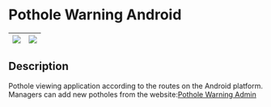 # Pothole Warning Android

|![](https://i.ibb.co/SNbQhn5/z2385146121587-fb4e68fbc571d1b8900b6bfc1f722443.png)|![](https://i.ibb.co/r0kMdCQ/z2385146123749-d1aa5a7662e90e99dbbe4252fe7567e8.png)|
| ------ | ------ |

## Description

Pothole viewing application according to the routes on the Android platform. Managers can add new potholes from the website:[Pothole Warning Admin](https://tranvikhan.github.io/quanlyoga)
